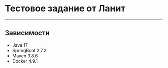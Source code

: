 # Тестовое задание от Ланит
***
## Зависимости

* Java 17
* SpringBoot 2.7.2
* Maven 3.8.6
* Docker 4.9.1

